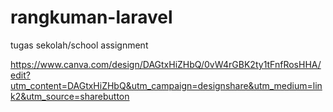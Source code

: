 # rangkuman-laravel
tugas sekolah/school assignment

https://www.canva.com/design/DAGtxHiZHbQ/0vW4rGBK2ty1tFnfRosHHA/edit?utm_content=DAGtxHiZHbQ&utm_campaign=designshare&utm_medium=link2&utm_source=sharebutton
